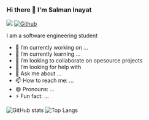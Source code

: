 ### Hi there 👋 I'm Salman Inayat

![](https://visitor-badge.laobi.icu/badge?page_id=Salman-Inayat.Salman-Inayat)
[![Github](https://img.shields.io/github/followers/CharalambosIoannou?label=Follow&style=social)](https://github.com/CharalambosIoannou)


I am a software engineering student 

- 🔭 I’m currently working on ...
- 🌱 I’m currently learning ...
- 👯 I’m looking to collaborate on opesource projects
- 🤔 I’m looking for help with
- 💬 Ask me about ...
- 📫 How to reach me: ...
- 😄 Pronouns: ...
- ⚡ Fun fact: ...

![GitHub stats](https://github-readme-stats.vercel.app/api?username=Salman-Inayat&show_icons=true&theme=tokyonight)
![Top Langs](https://github-readme-stats.vercel.app/api/top-langs/?username=Salman-Inayat&theme=tokyonight)
